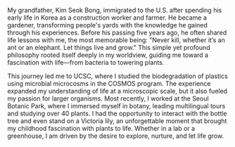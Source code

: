 

My grandfather, Kim Seok Bong, immigrated to the U.S. after spending his early life in Korea as a construction worker and farmer. He became a gardener, transforming people's yards with the knowledge he gained through his experiences. Before his passing five years ago, he often shared life lessons with me, the most memorable being: "Never kill, whether it’s an ant or an elephant. Let things live and grow." This simple yet profound philosophy rooted itself deeply in my worldview, guiding me toward a fascination with life—from bacteria to towering plants.

This journey led me to UCSC, where I studied the biodegradation of plastics using microbial microcosms in the COSMOS program. The experience expanded my understanding of life at a microscopic scale, but it also fueled my passion for larger organisms. Most recently, I worked at the Seoul Botanic Park, where I immersed myself in botany, leading multilingual tours and studying over 40 plants. I had the opportunity to interact with the bottle tree and even stand on a Victoria lily, an unforgettable moment that brought my childhood fascination with plants to life. Whether in a lab or a greenhouse, I am driven by the desire to explore, nurture, and let life grow.

